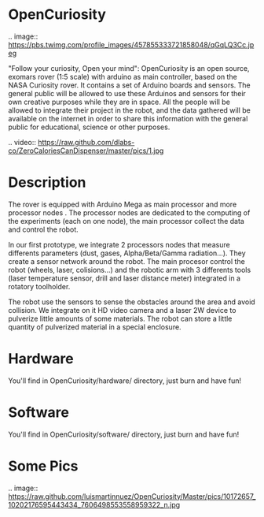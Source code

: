 OpenCuriosity
=============

.. image:: https://pbs.twimg.com/profile_images/457855333721858048/qGqLQ3Cc.jpeg

"Follow your curiosity, Open your mind": OpenCuriosity is an open source, exomars rover (1:5 scale) with arduino as main controller, based on the NASA Curiosity rover. It contains a set of Arduino boards and sensors. The general public will be allowed to use these Arduinos and sensors for their own creative purposes while they are in space. All the people will be allowed to integrate their project in the robot, and the data gathered will be available on the internet in order to share this information with the general public for educational, science or other purposes.

.. video:: https://raw.github.com/dlabs-co/ZeroCaloriesCanDispenser/master/pics/1.jpg


Description
=============

The rover is equipped with Arduino Mega as main processor and more processor nodes . The processor nodes are dedicated to the computing of the experiments (each on one node), the main processor collect the data and control the robot. 

In our first prototype, we integrate 2 processors nodes that measure differents parameters (dust, gases, Alpha/Beta/Gamma radiation...). They create a sensor network around the robot. The main procesor control the robot (wheels, laser, colisions...) and the robotic arm with 3 differents tools (laser temperature sensor, drill and laser distance meter) integrated in a rotatory toolholder.

The robot use the sensors to sense the obstacles around the area and avoid collision. We integrate on it HD video camera and a laser 2W device to pulverize little amounts of some materials. The robot can store a little quantity of pulverized material in a special enclosure.


Hardware
=============
You'll find  in OpenCuriosity/hardware/ directory, just burn and have fun!

Software
=============
You'll find  in OpenCuriosity/software/ directory, just burn and have fun!

Some Pics
=============

.. image:: https://raw.github.com/luismartinnuez/OpenCuriosity/Master/pics/10172657_10202176595443434_7606498553558959322_n.jpg


